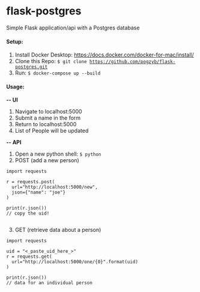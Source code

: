 # flask-postgres
Simple Flask application/api with a Postgres database

#### Setup:
1. Install Docker Desktop: https://docs.docker.com/docker-for-mac/install/
2. Clone this Repo: <code>$ git clone https://github.com/pogzyb/flask-postgres.git</code>
3. Run: <code>$ docker-compose up --build</code>

#### Usage:<br>

<b>-- UI</b>
1. Navigate to localhost:5000
2. Submit a name in the form
3. Return to localhost:5000
4. List of People will be updated

<b>-- API</b>
1. Open a new python shell: <code>$ python </code>
2. POST (add a new person)
<pre><code>import requests

r = requests.post(
  url="http://localhost:5000/new",
  json={"name": "joe"}
)

print(r.json())
// copy the uid!

</code></pre>
3. GET (retrieve data about a person)
<pre><code>import requests

uid = "<_paste_uid_here_>"
r = requests.get(
  url="http://localhost:5000/one/{0}".format(uid)
)

print(r.json())
// data for an individual person
</code></pre>
